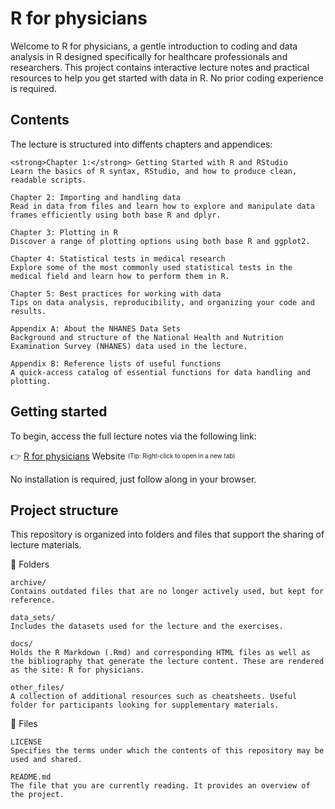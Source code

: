 # R for physicians

Welcome to R for physicians, a gentle introduction to coding and data analysis in R designed specifically for healthcare professionals and researchers. This project contains interactive lecture notes and practical resources to help you get started with data in R. No prior coding experience is required.

## Contents

The lecture is structured into diffents chapters and appendices:

    <strong>Chapter 1:</strong> Getting Started with R and RStudio
    Learn the basics of R syntax, RStudio, and how to produce clean, readable scripts.

    Chapter 2: Importing and handling data
    Read in data from files and learn how to explore and manipulate data frames efficiently using both base R and dplyr.

    Chapter 3: Plotting in R
    Discover a range of plotting options using both base R and ggplot2.

    Chapter 4: Statistical tests in medical research
    Explore some of the most commonly used statistical tests in the medical field and learn how to perform them in R.

    Chapter 5: Best practices for working with data
    Tips on data analysis, reproducibility, and organizing your code and results.

    Appendix A: About the NHANES Data Sets
    Background and structure of the National Health and Nutrition Examination Survey (NHANES) data used in the lecture.

    Appendix B: Reference lists of useful functions
    A quick-access catalog of essential functions for data handling and plotting.

## Getting started

To begin, access the full lecture notes via the following link:

👉 [R for physicians](https://clairemargaux.github.io/rforphysicians/) Website
<sub><sup>(Tip: Right-click to open in a new tab)</sup></sub>

No installation is required, just follow along in your browser.

## Project structure

This repository is organized into folders and files that support the sharing of lecture materials.

📂 Folders

    archive/
    Contains outdated files that are no longer actively used, but kept for reference.

    data_sets/
    Includes the datasets used for the lecture and the exercises.

    docs/
    Holds the R Markdown (.Rmd) and corresponding HTML files as well as the bibliography that generate the lecture content. These are rendered as the site: R for physicians.

    other_files/
    A collection of additional resources such as cheatsheets. Useful folder for participants looking for supplementary materials.

📄 Files

    LICENSE
    Specifies the terms under which the contents of this repository may be used and shared.

    README.md
    The file that you are currently reading. It provides an overview of the project.